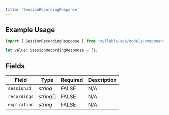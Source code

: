 ```yaml
---
title: 'SessionRecordingResponse'
---
```


## Example Usage

```typescript
import { SessionRecordingResponse } from "syllable-sdk/models/components";

let value: SessionRecordingResponse = {};
```

## Fields

| Field              | Type               | Required           | Description        |
| ------------------ | ------------------ | ------------------ | ------------------ |
| `sessionId`        | *string*           | FALSE | N/A                |
| `recordings`       | *string*[]         | FALSE | N/A                |
| `expiration`       | *string*           | FALSE | N/A                |
